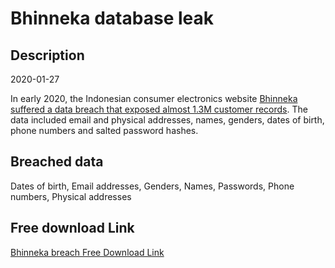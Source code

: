 # Bhinneka database leak

## Description

2020-01-27

In early 2020, the Indonesian consumer electronics website <a href="https://www.thejakartapost.com/news/2020/05/13/e-commerce-platform-bhinneka-com-reported-to-be-latest-target-of-data-theft.html" target="_blank" rel="noopener">Bhinneka suffered a data breach that exposed almost 1.3M customer records</a>. The data included email and physical addresses, names, genders, dates of birth, phone numbers and salted password hashes.

## Breached data

Dates of birth, Email addresses, Genders, Names, Passwords, Phone numbers, Physical addresses

## Free download Link

[Bhinneka breach Free Download Link](https://tinyurl.com/2b2k277t)
